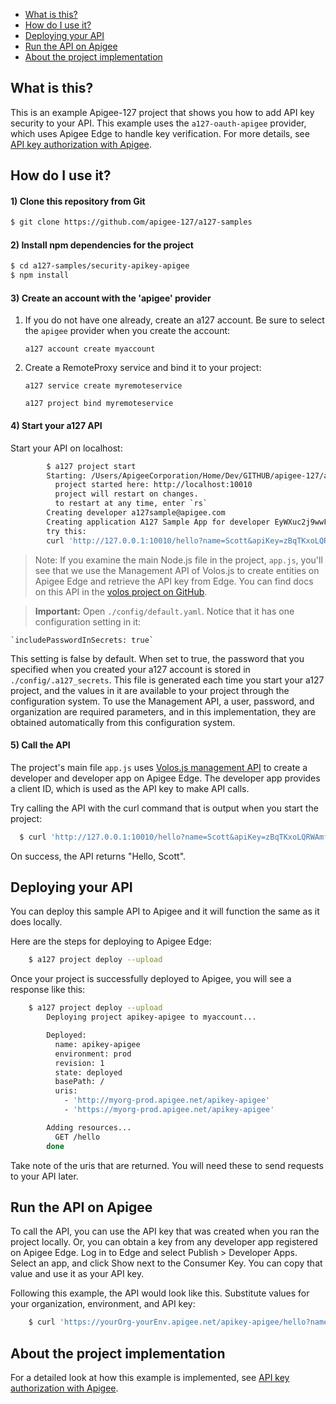 
* [What is this?](#whatisthis)
* [How do I use it?](#howdo)
* [Deploying your API](#deploy)
* [Run the API on Apigee](#runapigee)
* [About the project implementation](#abouthe)

## <a name="whatisthis"></a>What is this?

This is an example Apigee-127 project that shows you how to add API key security to your API. This example uses the `a127-oauth-apigee` provider, which uses Apigee Edge to handle key verification. For more details, see [API key authorization with Apigee](https://github.com/apigee-127/a127-documentation/wiki/security-apikey-apigee).

## <a name="howdo"></a>How do I use it?

#### 1) Clone this repository from Git
```bash 
$ git clone https://github.com/apigee-127/a127-samples
```

#### 2) Install npm dependencies for the project
```bash
$ cd a127-samples/security-apikey-apigee
$ npm install
```

#### 3) Create an account with the 'apigee' provider

1. If you do not have one already, create an a127 account. Be sure to select the `apigee` provider when you create the account:

    `a127 account create myaccount`

2. Create a RemoteProxy service and bind it to your project:

    `a127 service create myremoteservice`

    `a127 project bind myremoteservice`

#### 4) Start your a127 API

Start your API on localhost:
```bash
        $ a127 project start
        Starting: /Users/ApigeeCorporation/Home/Dev/GITHUB/apigee-127/a127-samples/security-apikey-apigee/app.js...
          project started here: http://localhost:10010
          project will restart on changes.
          to restart at any time, enter `rs`
        Creating developer a127sample@apigee.com
        Creating application A127 Sample App for developer EyWXuc2j9wwFslbk
        try this:
        curl 'http://127.0.0.1:10010/hello?name=Scott&apiKey=zBqTKxoLQRWAmfIQRShqpmtgz3HR'
```

>Note: If you examine the main Node.js file in the project, `app.js`, you'll see that we use the Management API of Volos.js to create entities on Apigee Edge and retrieve the API key from Edge. You can find docs on this API in the [volos project on GitHub](https://github.com/apigee-127/volos/tree/master/management/common). 

>**Important:**  Open `./config/default.yaml`. Notice that it has one configuration setting in it:

    `includePasswordInSecrets: true`

This setting is false by default. When set to true, the password that you specified when you created your a127 account is stored in `./config/.a127_secrets`. This file is generated each time you start your a127 project, and the values in it are available to your project through the configuration system. To use the Management API, a user, password, and organization are required parameters, and in this implementation, they are obtained automatically from this configuration system.

#### 5) Call the API

The project's main file `app.js` uses [Volos.js management API](https://github.com/apigee-127/volos/tree/master/management/common) to create a developer and developer app on Apigee Edge. The developer app provides a client ID, which is used as the API key to make API calls.

Try calling the API with the curl command that is output when you start the project:

```bash
  $ curl 'http://127.0.0.1:10010/hello?name=Scott&apiKey=zBqTKxoLQRWAmfIQRShqpmtgz3HR'
```

On success, the API returns "Hello, Scott". 

## <a name="deploy"></a>Deploying your API

You can deploy this sample API to Apigee and it will function the same as it does locally. 

Here are the steps for deploying to Apigee Edge:

```bash
    $ a127 project deploy --upload
```
Once your project is successfully deployed to Apigee, you will see a response like this:
```bash
    $ a127 project deploy --upload
        Deploying project apikey-apigee to myaccount...

        Deployed:
          name: apikey-apigee
          environment: prod
          revision: 1
          state: deployed
          basePath: /
          uris:
            - 'http://myorg-prod.apigee.net/apikey-apigee'
            - 'https://myorg-prod.apigee.net/apikey-apigee'

        Adding resources...
          GET /hello
        done
```

Take note of the uris that are returned. You will need these to send requests to your API later.

## <a name="runapigee"></a>Run the API on Apigee

To call the API, you can use the API key that was created when you ran the project locally. Or, you can obtain a key from any developer app registered on Apigee Edge. Log in to Edge and select Publish > Developer Apps. Select an app, and click Show next to the Consumer Key. You can copy that value and use it as your API key. 

Following this example, the API would look like this. Substitute values for your organization, environment, and API key:

```bash
    $ curl 'https://yourOrg-yourEnv.apigee.net/apikey-apigee/hello?name=Scott&apiKey=zBqTKxoLQRWAmfIQRShqpmtgz3HR'
```

## <a name="aboutthe"></a>About the project implementation

For a detailed look at how this example is implemented, see [API key authorization with Apigee](https://github.com/apigee-127/a127-documentation/wiki/security-apikey-apigee).








